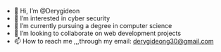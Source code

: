 - 👋 Hi, I’m @Derygideon
- 👀 I’m interested in cyber security
- 🌱 I’m currently pursuing a degree in computer science
- 💞️ I’m looking to collaborate on web development projects
- 📫 How to reach me ,,,through my email: derygideong30@gmail.com

<!---
Derygideon/Derygideon is a ✨ special ✨ repository because its `README.md` (this file) appears on your GitHub profile.
You can click the Preview link to take a look at your changes.
--->
